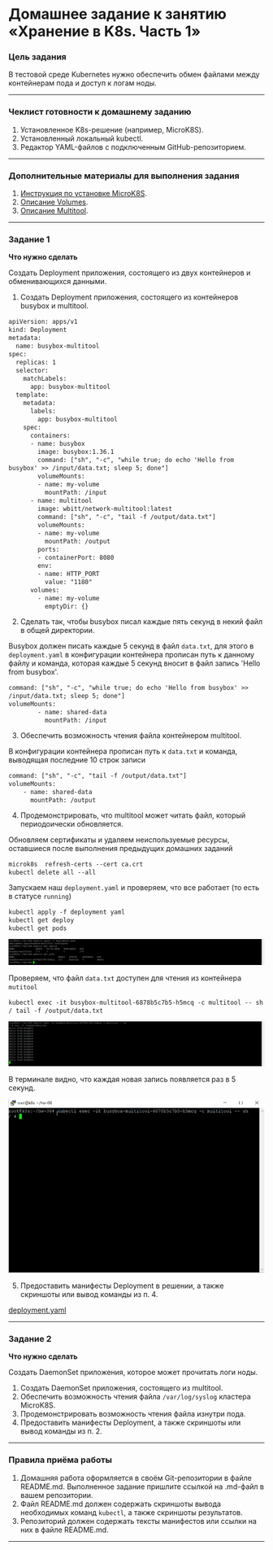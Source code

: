 # Домашнее задание к занятию «Хранение в K8s. Часть 1»

### Цель задания

В тестовой среде Kubernetes нужно обеспечить обмен файлами между контейнерам пода и доступ к логам ноды.

------

### Чеклист готовности к домашнему заданию

1. Установленное K8s-решение (например, MicroK8S).
2. Установленный локальный kubectl.
3. Редактор YAML-файлов с подключенным GitHub-репозиторием.

------

### Дополнительные материалы для выполнения задания

1. [Инструкция по установке MicroK8S](https://microk8s.io/docs/getting-started).
2. [Описание Volumes](https://kubernetes.io/docs/concepts/storage/volumes/).
3. [Описание Multitool](https://github.com/wbitt/Network-MultiTool).

------

### Задание 1 

**Что нужно сделать**

Создать Deployment приложения, состоящего из двух контейнеров и обменивающихся данными.

1. Создать Deployment приложения, состоящего из контейнеров busybox и multitool.
```
apiVersion: apps/v1
kind: Deployment
metadata:
  name: busybox-multitool
spec:
  replicas: 1
  selector:
    matchLabels:
      app: busybox-multitool
  template:
    metadata:
      labels:
        app: busybox-multitool
    spec:
      containers:
      - name: busybox
        image: busybox:1.36.1
        command: ["sh", "-c", "while true; do echo 'Hello from busybox' >> /input/data.txt; sleep 5; done"]
        volumeMounts:
        - name: my-volume
          mountPath: /input
      - name: multitool
        image: wbitt/network-multitool:latest
        command: ["sh", "-c", "tail -f /output/data.txt"]
        volumeMounts:
        - name: my-volume
          mountPath: /output
        ports:
        - containerPort: 8080
        env:
        - name: HTTP_PORT
          value: "1180"
      volumes:
        - name: my-volume
          emptyDir: {}
```
2. Сделать так, чтобы busybox писал каждые пять секунд в некий файл в общей директории.

Busybox должен писать каждые 5 секунд в файл `data.txt`, для этого в `deployment.yaml` в конфигурации контейнера прописан путь к данному файлу и команда, которая каждые 5 секунд вносит в файл запись 'Hello from busybox'.
```
command: ["sh", "-c", "while true; do echo 'Hello from busybox' >> /input/data.txt; sleep 5; done"]
volumeMounts:
        - name: shared-data
          mountPath: /input
```

3. Обеспечить возможность чтения файла контейнером multitool.

В конфигурации контейнера прописан путь к  `data.txt` и команда, выводящая последние 10 строк записи

```
command: ["sh", "-c", "tail -f /output/data.txt"]
volumeMounts:
    - name: shared-data
      mountPath: /output
```

4. Продемонстрировать, что multitool может читать файл, который периодоически обновляется.

Обновляем сертификаты и удаляем неиспользуемые ресурсы, оставшиеся после выполнения предыдущих домашних заданий
```
microk8s  refresh-certs --cert ca.crt
kubectl delete all --all
```
Запускаем наш `deployment.yaml` и проверяем, что все работает (то есть в статусе `running`)
```
kubectl apply -f deployment yaml
kubectl get deploy
kubectl get pods
```

![Alt_text](https://github.com/LeonidKhoroshev/kuber-homeworks/blob/main/2.1/screenshots/k8s1.png)

Проверяем, что файл `data.txt` доступен для чтения из контейнера `mutitool`
```
kubectl exec -it busybox-multitool-6878b5c7b5-h5mcq -c multitool -- sh
/ tail -f /output/data.txt
```

![Alt_text](https://github.com/LeonidKhoroshev/kuber-homeworks/blob/main/2.1/screenshots/k8s2.png)

В терминале видно, что каждая новая запись появляется раз в 5 секунд.

![Alt_text](https://github.com/LeonidKhoroshev/kuber-homeworks/blob/main/2.1/screenshots/k8s3.gif)

5. Предоставить манифесты Deployment в решении, а также скриншоты или вывод команды из п. 4.


[deployment.yaml](https://github.com/LeonidKhoroshev/kuber-homeworks/blob/hw-06/deployment.yaml)

------

### Задание 2

**Что нужно сделать**

Создать DaemonSet приложения, которое может прочитать логи ноды.

1. Создать DaemonSet приложения, состоящего из multitool.
2. Обеспечить возможность чтения файла `/var/log/syslog` кластера MicroK8S.
3. Продемонстрировать возможность чтения файла изнутри пода.
4. Предоставить манифесты Deployment, а также скриншоты или вывод команды из п. 2.

------

### Правила приёма работы

1. Домашняя работа оформляется в своём Git-репозитории в файле README.md. Выполненное задание пришлите ссылкой на .md-файл в вашем репозитории.
2. Файл README.md должен содержать скриншоты вывода необходимых команд `kubectl`, а также скриншоты результатов.
3. Репозиторий должен содержать тексты манифестов или ссылки на них в файле README.md.

------

